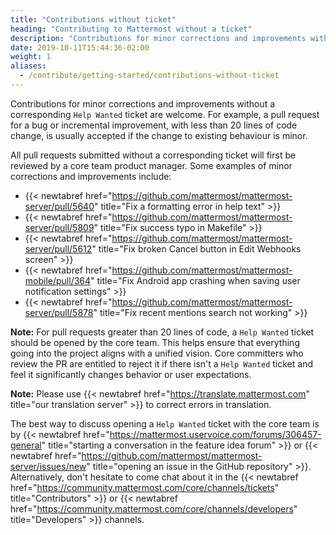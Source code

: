 ```yaml
---
title: "Contributions without ticket"
heading: "Contributing to Mattermost without a ticket"
description: "Contributions for minor corrections and improvements without a corresponding Help Wanted ticket are welcome."
date: 2019-10-11T15:44:36-02:00
weight: 1
aliases:
  - /contribute/getting-started/contributions-without-ticket
---
```


Contributions for minor corrections and improvements without a corresponding `Help Wanted` ticket are welcome. For example, a pull request for a bug or incremental improvement, with less than 20 lines of code change, is usually accepted if the change to existing behaviour is minor.

All pull requests submitted without a corresponding ticket will first be reviewed by a core team product manager. Some examples of minor corrections and improvements include:

- {{< newtabref href="https://github.com/mattermost/mattermost-server/pull/5640" title="Fix a formatting error in help text" >}}
- {{< newtabref href="https://github.com/mattermost/mattermost-server/pull/5809" title="Fix success typo in Makefile" >}}
- {{< newtabref href="https://github.com/mattermost/mattermost-server/pull/5612" title="Fix broken Cancel button in Edit Webhooks screen" >}}
- {{< newtabref href="https://github.com/mattermost/mattermost-mobile/pull/364" title="Fix Android app crashing when saving user notification settings" >}}
- {{< newtabref href="https://github.com/mattermost/mattermost-server/pull/5878" title="Fix recent mentions search not working" >}}

**Note:** For pull requests greater than 20 lines of code, a `Help Wanted` ticket should be opened by the core team. This helps ensure that everything going into the project aligns with a unified vision. Core committers who review the PR are entitled to reject it if there isn't a `Help Wanted` ticket and feel it significantly changes behavior or user expectations.

**Note:** Please use {{< newtabref href="https://translate.mattermost.com" title="our translation server" >}} to correct errors in translation.

The best way to discuss opening a `Help Wanted` ticket with the core team is by {{< newtabref href="https://mattermost.uservoice.com/forums/306457-general" title="starting a conversation in the feature idea forum" >}} or {{< newtabref href="https://github.com/mattermost/mattermost-server/issues/new" title="opening an issue in the GitHub repository" >}}. Alternatively, don't hesitate to come chat about it in the {{< newtabref href="https://community.mattermost.com/core/channels/tickets" title="Contributors" >}} or {{< newtabref href="https://community.mattermost.com/core/channels/developers" title="Developers" >}} channels.
